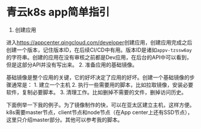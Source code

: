 # 青云k8s app简单指引

1. 创建应用

进入<https://appcenter.qingcloud.com/developer>创建应用，创建应用完成之后创建一个版本，记住版本ID，在后续CI/CD中有用。版本ID是诸如`appv-tzssw6ay`的字符串。创建的应用在没有审核之前都是Dev应用，在后台的API中可以看到，但是这部分API并没有写出来。
2. 准备应用的基础镜像。

基础镜像是整个应用的关键，它的好坏决定了应用的好坏。创建一个基础镜像的步骤通常是：
    1. 建立一个主机
    2. 执行一些需要用的脚本，比如拉取镜像，安装必要软件，复制必要脚本。
    3. 清理工作。比如删掉不需要的文件，删掉访问历史。

下面例举一下我的例子。为了镜像制作的快，可以在亚太区建立主机，这样方便。k8s需要master节点，client节点和node节点（在App center上还有SSD节点），这里只介绍master部分。其他可以参考我的脚本。